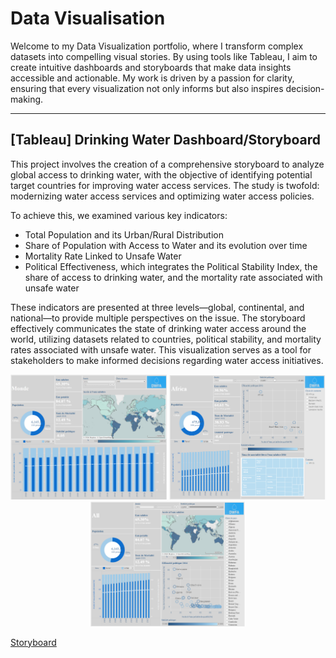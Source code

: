 # Data Visualisation

Welcome to my Data Visualization portfolio, where I transform complex datasets into compelling visual stories. By using tools like Tableau, I aim to create intuitive dashboards and storyboards that make data insights accessible and actionable. My work is driven by a passion for clarity, ensuring that every visualization not only informs but also inspires decision-making.

----------
## [Tableau] Drinking Water Dashboard/Storyboard

This project involves the creation of a comprehensive storyboard to analyze global access to drinking water, with the objective of identifying potential target countries for improving water access services. The study is twofold: modernizing water access services and optimizing water access policies.

To achieve this, we examined various key indicators:
- Total Population and its Urban/Rural Distribution
- Share of Population with Access to Water and its evolution over time
- Mortality Rate Linked to Unsafe Water
- Political Effectiveness, which integrates the Political Stability Index, the share of access to drinking water, and the mortality rate associated with unsafe water

These indicators are presented at three levels—global, continental, and national—to provide multiple perspectives on the issue. The storyboard effectively communicates the state of drinking water access around the world, utilizing datasets related to countries, political stability, and mortality rates associated with unsafe water. This visualization serves as a tool for stakeholders to make informed decisions regarding water access initiatives.
<br/>

<p align="center">
  <img src="https://github.com/haejiyun/data-visualisation/blob/main/Drinking%20Water%20Storyboard/world.png" width="250" height="200">
  <img src="https://github.com/haejiyun/data-visualisation/blob/main/Drinking%20Water%20Storyboard/continent.png" width="250" height="200">
  <img src="https://github.com/haejiyun/data-visualisation/blob/main/Drinking%20Water%20Storyboard/country.png" width="250" height="200">
<p/>

<a href="https://public.tableau.com/app/profile/digitalhip/viz/drinkingwater_16629834019640/tateaupotable">Storyboard</a>
